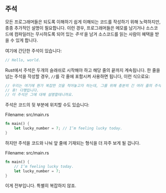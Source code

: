 ## 주석

모든 프로그래머들은 되도록 이해하기 쉽게 이해되는 코드를 작성하기 위해 노력하지만, 종종 추가적인 설명이
필요합니다. 이런 경우, 프로그래머들은 메모를 남기거나 소스코드에 컴파일러는 무시하도록 되어 있는 *주석*
을 남겨 소스코드를 읽는 사람이 혜택을 받을 수 있게 합니다.  

여기에 간단한 주석이 있습니다:

```rust
// Hello, world.
```

Rust에서 주석은 두개의 슬래쉬로 시작해야 하고 해당 줄의 끝까지 계속됩니다. 한 줄을 넘는 주석을 작성할 경우, 
`//`를 각 줄에 포함시켜 사용하면 됩니다, 이런 식으로요:

```rust
// 우리는 여기에 뭔가 복잡한 것을 적어놓고자 하는데, 그를 위해 충분히 긴 여러 줄의 주석이 필요합니다. 
// 휴! 다행입니다.
// 이 주석은 그에 대해 설명할테니까요.
```

주석은 코드의 뒷 부분에 위치할 수도 있습니다:

<span class="filename">Filename: src/main.rs</span>

```rust
fn main() {
    let lucky_number = 7; // I’m feeling lucky today.
}
```

하지만 주석을 코드와 나눠 앞 줄에 기재되는 형식을 더 자주 보게 될 겁니다. 

<span class="filename">Filename: src/main.rs</span>

```rust
fn main() {
    // I’m feeling lucky today.
    let lucky_number = 7;
}
```

이게 전부입니다. 특별히 복잡하지 않죠.
